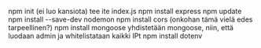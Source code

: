 npm init (ei luo kansiota)
tee ite index.js
npm install express
npm update
npm install --save-dev nodemon
npm install cors (onkohan tämä vielä edes tarpeellinen?)
npm install mongoose
yhdistetään mongoose, niin, että luodaan admin ja whitelistataan kaikki IPt
npm install dotenv

